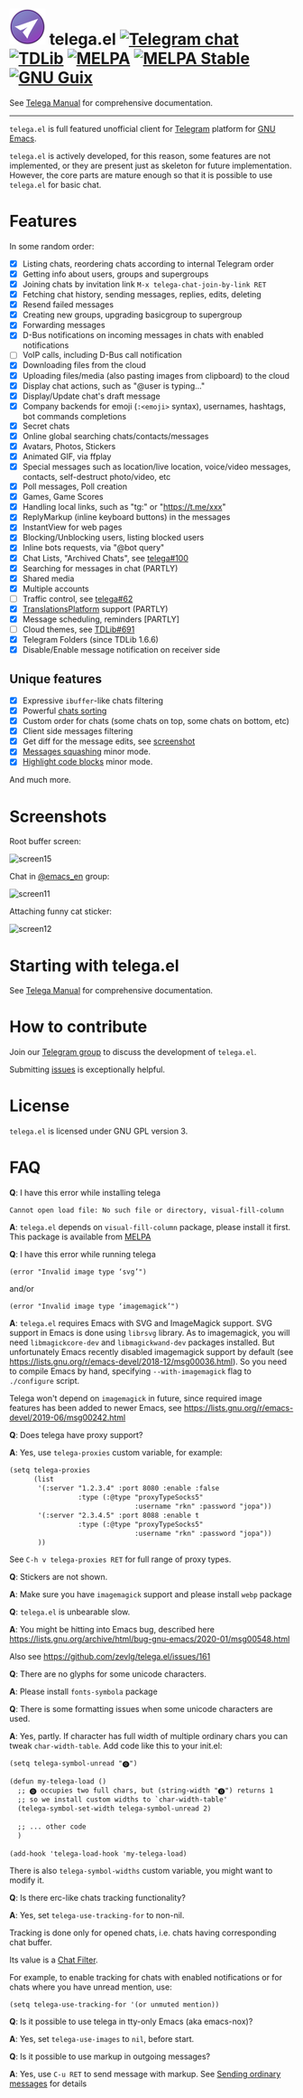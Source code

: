 # ![logo](etc/telega-logo64.png) telega.el [![Telegram chat](https://img.shields.io/badge/chat-%40emacs__telega-%2335ADE1)](https://t.me/emacs_telega) [![TDLib](https://img.shields.io/badge/tdlib-v1.7.0-%2335ADE1)](https://github.com/tdlib/td) [![MELPA](https://melpa.org/packages/telega-badge.svg)](https://melpa.org/#/telega) [![MELPA Stable](http://stable.melpa.org/packages/telega-badge.svg)](http://stable.melpa.org/#/telega) [![GNU Guix](https://img.shields.io/badge/GNU%20Guix-0.7.1-blue)](https://guix.gnu.org/packages/emacs-telega-0.7.1-0.04e53d4/)

See [Telega Manual](https://zevlg.github.io/telega.el/) for
comprehensive documentation.

---

`telega.el` is full featured unofficial client for
[Telegram](https://telegram.org "Telegram") platform for [GNU
Emacs](https://www.gnu.org/software/emacs/ "GNU Emacs").

`telega.el` is actively developed, for this reason, some features are
not implemented, or they are present just as skeleton for future
implementation. However, the core parts are mature enough so that it
is possible to use `telega.el` for basic chat.

# Features

In some random order:

- [x] Listing chats, reordering chats according to internal Telegram
      order
- [x] Getting info about users, groups and supergroups
- [x] Joining chats by invitation link `M-x telega-chat-join-by-link RET`
- [x] Fetching chat history, sending messages, replies, edits, deleting
- [x] Resend failed messages
- [x] Creating new groups, upgrading basicgroup to supergroup
- [x] Forwarding messages
- [x] D-Bus notifications on incoming messages in chats with enabled
      notifications
- [ ] VoIP calls, including D-Bus call notification
- [x] Downloading files from the cloud
- [x] Uploading files/media (also pasting images from clipboard) to the cloud
- [x] Display chat actions, such as "@user is typing..."
- [x] Display/Update chat's draft message
- [x] Company backends for emoji (`:<emoji>` syntax), usernames,
      hashtags, bot commands completions
- [x] Secret chats
- [x] Online global searching chats/contacts/messages
- [x] Avatars, Photos, Stickers
- [x] Animated GIF, via ffplay
- [x] Special messages such as location/live location, voice/video
      messages, contacts, self-destruct photo/video, etc
- [x] Poll messages, Poll creation
- [x] Games, Game Scores 
- [x] Handling local links, such as "tg:" or "https://t.me/xxx"
- [x] ReplyMarkup (inline keyboard buttons) in the messages
- [x] InstantView for web pages
- [x] Blocking/Unblocking users, listing blocked users
- [x] Inline bots requests, via "@bot query<TAB>"
- [x] Chat Lists, "Archived Chats", see [telega#100](https://github.com/zevlg/telega.el/issues/100)
- [x] Searching for messages in chat (PARTLY)
- [x] Shared media
- [x] Multiple accounts
- [ ] Traffic control, see [telega#62](https://github.com/zevlg/telega.el/issues/62)
- [x] [TranslationsPlatform](https://translations.telegram.org) support (PARTLY)
- [x] Message scheduling, reminders [PARTLY]
- [ ] Cloud themes, see [TDLib#691](https://github.com/tdlib/td/issues/691)
- [x] Telegram Folders (since TDLib 1.6.6)
- [x] Disable/Enable message notification on receiver side

## Unique features

- [x] Expressive `ibuffer`-like chats filtering
- [x] Powerful [chats sorting](https://zevlg.github.io/telega.el/#sorting-chats)
- [x] Custom order for chats (some chats on top, some chats on bottom, etc)
- [x] Client side messages filtering
- [x] Get diff for the message edits, see [screenshot](https://zevlg.github.io/telega/screen-13.png)
- [x] [Messages squashing](https://zevlg.github.io/telega.el/#telega-squash-message-mode) minor mode.
- [x] [Highlight code blocks](https://zevlg.github.io/telega.el/#telega-mnzel--display-emacs-content-inside-telega-messages) minor mode.

And much more.

# Screenshots

Root buffer screen:

![screen15](https://zevlg.github.io/telega/screen-15.png)

Chat in [@emacs_en](https://t.me/emacs_en "emacs_en") group:

![screen11](https://zevlg.github.io/telega/screen-11.png)

Attaching funny cat sticker:

![screen12](https://zevlg.github.io/telega/screen-12.png)

# Starting with telega.el

See [Telega Manual](https://zevlg.github.io/telega.el/) for
comprehensive documentation.

# How to contribute

Join our [Telegram group](https://t.me/emacs_telega "Telegram group")
to discuss the development of `telega.el`.

Submitting [issues](https://github.com/zevlg/telega.el/issues) is
exceptionally helpful.

# License

`telega.el` is licensed under GNU GPL version 3.

# FAQ

**Q**: I have this error while installing telega

```console
Cannot open load file: No such file or directory, visual-fill-column
```

**A**: `telega.el` depends on `visual-fill-column` package, please
install it first.  This package is available from
[MELPA](https://melpa.org)

**Q**: I have this error while running telega

```elisp
(error "Invalid image type ‘svg’")
```

and/or

```elisp
(error "Invalid image type ‘imagemagick’")
```

**A**: `telega.el` requires Emacs with SVG and ImageMagick support.
SVG support in Emacs is done using `librsvg` library.  As to
imagemagick, you will need `libmagickcore-dev` and `libmagickwand-dev`
packages installed.  But unfortunately Emacs recently disabled
imagemagick support by default (see
https://lists.gnu.org/r/emacs-devel/2018-12/msg00036.html).  So you
need to compile Emacs by hand, specifying `--with-imagemagick` flag to
`./configure` script.

Telega won't depend on `imagemagick` in future, since required image
features has been added to newer Emacs, see
https://lists.gnu.org/r/emacs-devel/2019-06/msg00242.html

**Q**: Does telega have proxy support?

**A**: Yes, use `telega-proxies` custom variable, for example:

```elisp
(setq telega-proxies
      (list
       '(:server "1.2.3.4" :port 8080 :enable :false
                 :type (:@type "proxyTypeSocks5"
                               :username "rkn" :password "jopa"))
       '(:server "2.3.4.5" :port 8088 :enable t
                 :type (:@type "proxyTypeSocks5"
                               :username "rkn" :password "jopa"))
       ))
```
See `C-h v telega-proxies RET` for full range of proxy types.

**Q**: Stickers are not shown.

**A**: Make sure you have `imagemagick` support and please install `webp` package

**Q**: `telega.el` is unbearable slow.

**A**: You might be hitting into Emacs bug, described here https://lists.gnu.org/archive/html/bug-gnu-emacs/2020-01/msg00548.html

Also see https://github.com/zevlg/telega.el/issues/161

**Q**: There are no glyphs for some unicode characters.

**A**: Please install `fonts-symbola` package

**Q**: There is some formatting issues when some unicode characters are used.

**A**: Yes, partly.  If character has full width of multiple ordinary chars you can tweak `char-width-table`.  Add code like this to your init.el:

```elisp
(setq telega-symbol-unread "🄌")

(defun my-telega-load ()
  ;; 🄌 occupies two full chars, but (string-width "🄌") returns 1
  ;; so we install custom widths to `char-width-table'
  (telega-symbol-set-width telega-symbol-unread 2)

  ;; ... other code
  )

(add-hook 'telega-load-hook 'my-telega-load)
```

There is also `telega-symbol-widths` custom variable, you might want
to modify it.

**Q**: Is there erc-like chats tracking functionality?

**A**: Yes, set `telega-use-tracking-for` to non-nil.

Tracking is done only for opened chats, i.e. chats having
corresponding chat buffer.

Its value is a [Chat Filter](https://zevlg.github.io/telega.el/#chat-filters).

For example, to enable tracking for chats with enabled notifications or for chats where you have unread mention, use:

```elisp
(setq telega-use-tracking-for '(or unmuted mention))
```

**Q**: Is it possible to use telega in tty-only Emacs (aka
emacs-nox)?

**A**: Yes, set `telega-use-images` to `nil`, before start.

**Q**: Is it possible to use markup in outgoing messages?

**A**: Yes, use `C-u RET` to send message with markup.  See [Sending ordinary messages](https://zevlg.github.io/telega.el/#sending-ordinary-messages) for details
